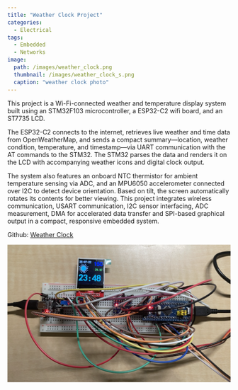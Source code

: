 ```yaml
---
title: "Weather Clock Project"
categories:
  - Electrical
tags:
  - Embedded
  - Networks
image: 
  path: /images/weather_clock.png
  thumbnail: /images/weather_clock_s.png
  caption: "weather clock photo"
---
```


This project is a Wi-Fi-connected weather and temperature display system built using an STM32F103 microcontroller, a ESP32-C2 wifi board, and an ST7735 LCD. 

The ESP32-C2 connects to the internet, retrieves live weather and time data from OpenWeatherMap, and sends a compact summary—location, weather condition, temperature, and timestamp—via UART communication with the AT commands to the STM32. The STM32 parses the data and renders it on the LCD with accompanying weather icons and digital clock output.

The system also features an onboard NTC thermistor for ambient temperature sensing via ADC, and an MPU6050 accelerometer connected over I2C to detect device orientation. Based on tilt, the screen automatically rotates its contents for better viewing. This project integrates wireless communication, USART communication, I2C sensor interfacing, ADC measurement, DMA for accelerated data transfer and SPI-based graphical output in a compact, responsive embedded system.


Github: <a href="https://github.com/Rachelyan666/weather_clock">Weather Clock</a>

![Weather Clock](images/weather_clock.png)

